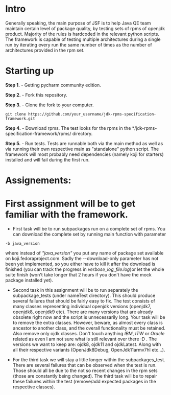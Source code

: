 # Intro

Generally speaking, the main purpose of JSF is to help Java QE team maintain certain level of package quality, by testing sets of rpms of openjdk product. Majority of the rules is hardcoded in the relevant python scripts.
The framework is capable of testing multiple architectures during a single run by iterating every run the same number of times as the number of architectures provided in the rpm set.
# Starting up

**Step 1.** - Getting pycharm community edition.

**Step 2.** - Fork this repository.

**Step 3.** - Clone the fork to your computer.

```
git clone https://github.com/your_username/jdk-rpms-specification-framework.git
```

**Step 4.** - Download rpms. The test looks for the rpms in the \*/jdk-rpms-specification-framework/rpms/ directory.

**Step 5.** - Run tests. Tests are runnable both via the main method as well as via running their own respective main as "standalone" python script. The framework will most probably need dependencies (namely koji for starters) installed and will fail during the first run.

# Assignements:

# **First assignment** will be to get familiar with the framework. 
- First task will be to run subpackages run on a complete set of rpms. You can download the complete set by running main function with parameter
```
-b java_version
```
where instead of *"java_version"* you put any name of package set available on koji.fedoraproject.com.
Sadly the --download-only parameter has not been yet implemented, so you either have to kill it after the download is finished (you can track the progress in *verbose_log_file.log*)or let the whole suite finish (won't take longer that 2 hours if you don't have the mock package installed yet).

- Second task in this assignment will be to run separately the subpackage_tests (under nameTest directory). This should produce several failures that should be fairly easy to fix. The test consists of many classes representing individual openjdk versions (openjdk7, openjdk8, openjdk9 etc). There are many versions that are already obsolete right now and the script is unnecessarily long. Your task will be to remove the extra classes. However, beware, as almost every class is ancestor to another class, and the overall functionality must be retained. Also remove only ojdk classes. Don't touch anything *IBM*, *ITW* or *Oracle* related as even I am not sure what is still relevant over there :D . 
The versions we want to keep are: ojdk8, ojdk11 and ojdkLatest. Along with all their respective variants (OpenJdk8Debug, OpenJdk11armv7hl etc...).

- For the third task we will stay a little longer within the subpackages_test. There are several failures that can be observed when the test is run. Those should all be due to the not so recent changes in the rpm sets (those are constantly being changed). The third task will be to repair these failures within the test (remove/add expected packages in the respective classes).
